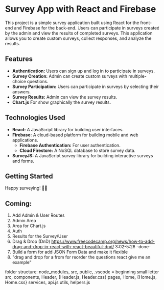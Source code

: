 # Survey App with React and Firebase

This project is a simple survey application built using React for the front-end and Firebase for the back-end. Users can participate in surveys created by the admin and view the results of completed surveys. This application allows you to create custom surveys, collect responses, and analyze the results.

## Features

- **Authentication:** Users can sign up and log in to participate in surveys.
- **Survey Creation:** Admin can create custom surveys with multiple-choice questions.
- **Survey Participation:** Users can participate in surveys by selecting their answers.
- **Survey Results:** Admin can view the survey results.
- **Chart.js** For show graphically the survey results. 

## Technologies Used

- **React:** A JavaScript library for building user interfaces.
- **Firebase:** A cloud-based platform for building mobile and web applications.
  - **Firebase Authentication:** For user authentication.
  - **Cloud Firestore:** A NoSQL database to store survey data.
- **SurveyJS:** A JavaScript survey library for building interactive surveys and forms.

## Getting Started

Happy surveying! 📝✨

## Coming: 
1. Add Admin & User Routes 
2. Admin Area 
3. Area for Chart.js
4. Auth
5. Results for the Survey/User
6. Drag & Drop (DnD)
https://www.freecodecamp.org/news/how-to-add-drag-and-drop-in-react-with-react-beautiful-dnd/
3:02-5:28 -done-
7. Build a form for add JSON Form Data and make it flexible
8. "drag and drop for a from for reorder the questions react give me an example"


folder structure: 
node_modules, src, public, .vscode = beginning small letter
src, components, Header, {Header.js, Header.css}
pages, Home, {Home.js, Home.css}
services, api.js
utils, helpers.js